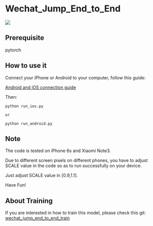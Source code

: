 # Wechat_Jump_End_to_End

![](./im.png)

## Prerequisite

pytorch

## How to use it

Connect your iPhone or Android to your computer, follow this guide:

[Android and iOS connection guide](https://github.com/wangshub/wechat_jump_game/wiki/Android-%E5%92%8C-iOS-%E6%93%8D%E4%BD%9C%E6%AD%A5%E9%AA%A4)

Then:

```
python run_ios.py

or 

python run_android.py

```

## Note

The code is tested on iPhone 6s and Xiaomi Note3. 

Due to different screen pixels on different phones, you have to adjust SCALE value in the code so as to run successfully on your device.

Just adjust SCALE value in [0.9,1.1]. 

Have Fun!

## About Training

If you are interested in how to train this model, please check this git: [wechat_jump_end_to_end_train](https://github.com/songrotek/wechat_jump_end_to_end_train)
